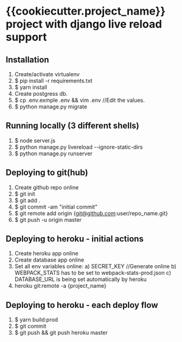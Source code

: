 # {{cookiecutter.project_name}} project with django live reload support

## Installation
1. Create/activate virtualenv  
2. $ pip install -r requirements.txt  
3. $ yarn install
4. Create postgress db.
4. $ cp .env.exmple .env && vim .env //Edit the values.  
5. $ python manage.py migrate
  
## Running locally  (3 different shells)  
    
1. $ node server.js  
2. $ python manage.py livereload --ignore-static-dirs  
3. $ python manage.py runserver  

## Deploying to git(hub)  
1. Create github repo online  
2. $ git init  
3. $ git add .
4. $ git commit -am "initial commit"
5. $ git remote add origin {git@github.com:user/repo_name.git}
6. $ git push -u origin master

## Deploying to heroku - initial actions
1. Create heroku app online
2. Create database app online
3. Set all env variables online:
    a) SECRET_KEY //Generate online
    b) WEBPACK_STATS has to be set to webpack-stats-prod.json
    c) DATABASE_URL is being set automatically by heroku
4. heroku git:remote -a {project_name}

## Deploying to heroku - each deploy flow
1. $ yarn build:prod
2. $ git commit
3. $ git push && git push heroku master